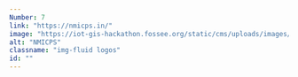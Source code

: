 ```yaml
---
Number: 7
link: "https://nmicps.in/"
image: "https://iot-gis-hackathon.fossee.org/static/cms/uploads/images/NM-ICPS-logo1.png"
alt: "NMICPS"
classname: "img-fluid logos"
id: ""
---
```

